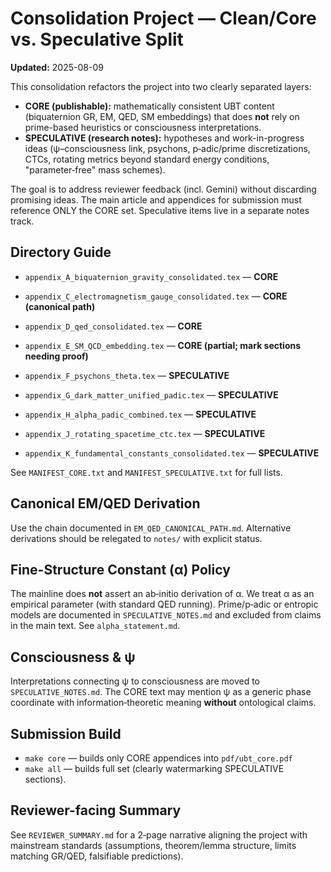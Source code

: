 # Consolidation Project — Clean/Core vs. Speculative Split
**Updated:** 2025-08-09

This consolidation refactors the project into two clearly separated layers:

- **CORE (publishable):** mathematically consistent UBT content (biquaternion GR, EM, QED, SM embeddings) that does **not** rely on prime-based heuristics or consciousness interpretations.
- **SPECULATIVE (research notes):** hypotheses and work-in-progress ideas (ψ–consciousness link, psychons, p‑adic/prime discretizations, CTCs, rotating metrics beyond standard energy conditions, "parameter‑free" mass schemes).

The goal is to address reviewer feedback (incl. Gemini) without discarding promising ideas. The main article and appendices for submission must reference ONLY the CORE set. Speculative items live in a separate notes track.

## Directory Guide
- `appendix_A_biquaternion_gravity_consolidated.tex` — **CORE**
- `appendix_C_electromagnetism_gauge_consolidated.tex` — **CORE (canonical path)**
- `appendix_D_qed_consolidated.tex` — **CORE**
- `appendix_E_SM_QCD_embedding.tex` — **CORE (partial; mark sections needing proof)**

- `appendix_F_psychons_theta.tex` — **SPECULATIVE**
- `appendix_G_dark_matter_unified_padic.tex` — **SPECULATIVE**
- `appendix_H_alpha_padic_combined.tex` — **SPECULATIVE**
- `appendix_J_rotating_spacetime_ctc.tex` — **SPECULATIVE**
- `appendix_K_fundamental_constants_consolidated.tex` — **SPECULATIVE**

See `MANIFEST_CORE.txt` and `MANIFEST_SPECULATIVE.txt` for full lists.

## Canonical EM/QED Derivation
Use the chain documented in `EM_QED_CANONICAL_PATH.md`. Alternative derivations should be relegated to `notes/` with explicit status.

## Fine-Structure Constant (α) Policy
The mainline does **not** assert an ab‑initio derivation of α. We treat α as an empirical parameter (with standard QED running). Prime/p‑adic or entropic models are documented in `SPECULATIVE_NOTES.md` and excluded from claims in the main text. See `alpha_statement.md`.

## Consciousness & ψ
Interpretations connecting ψ to consciousness are moved to `SPECULATIVE_NOTES.md`. The CORE text may mention ψ as a generic phase coordinate with information‑theoretic meaning **without** ontological claims.

## Submission Build
- `make core` — builds only CORE appendices into `pdf/ubt_core.pdf`
- `make all` — builds full set (clearly watermarking SPECULATIVE sections).

## Reviewer-facing Summary
See `REVIEWER_SUMMARY.md` for a 2‑page narrative aligning the project with mainstream standards (assumptions, theorem/lemma structure, limits matching GR/QED, falsifiable predictions).


